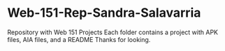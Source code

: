 # Web-151-Rep-Sandra-Salavarria
Repository with Web 151 Projects
Each folder contains a project with APK files, AIA files, and a README
Thanks for looking.
